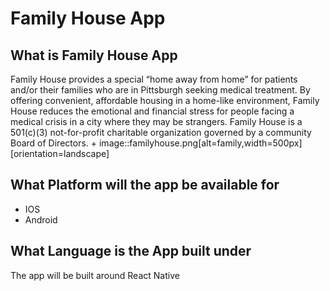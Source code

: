 # Family House App

## What is Family House App
Family House provides a special “home away from home” for patients and/or their families who are in Pittsburgh seeking medical treatment. By offering convenient, affordable housing in a home-like environment, Family House reduces the emotional and financial stress for people facing a medical crisis in a city where they may be strangers. Family House is a 501(c)(3) not-for-profit charitable organization governed by a community Board of Directors.
+
image::familyhouse.png[alt=family,width=500px][orientation=landscape]

## What Platform will the app be available for
- IOS
- Android

## What Language is the App built under
The app will be built around React Native
